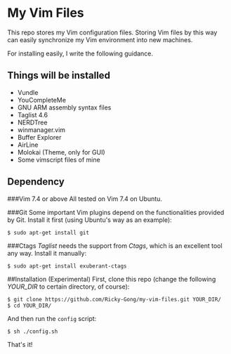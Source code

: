 # My Vim Files
This repo stores my Vim configuration files. Storing Vim files by this way can easily synchronize my Vim environment into new machines.

For installing easily, I write the following guidance.

## Things will be installed
- Vundle
- YouCompleteMe
- GNU ARM assembly syntax files
- Taglist 4.6
- NERDTree
- winmanager.vim
- Buffer Explorer
- AirLine
- Molokai (Theme, only for GUI)
- Some vimscript files of mine

## Dependency
###Vim 7.4 or above
All tested on Vim 7.4 on Ubuntu.

###Git
Some important Vim plugins depend on the functionalities provided by Git. Install it first (using Ubuntu's way as an example):
```
$ sudo apt-get install git
```

###Ctags
*Taglist* needs the support from *Ctags*, which is an excellent tool any way. Install it manually:
```
$ sudo apt-get install exuberant-ctags
```

##Installation (Experimental)
First, clone this repo (change the following *YOUR_DIR* to certain directory, of course):
```
$ git clone https://github.com/Ricky-Gong/my-vim-files.git YOUR_DIR/
$ cd YOUR_DIR/
```

And then run the `config` script:
```
$ sh ./config.sh
```

That's it!

